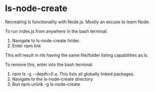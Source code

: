 # ls-node-create

Recreating ls functionality with Node.js. Mostly an excuse to learn Node.

To run index.js from anywhere in the bash terminal:

1. Navigate to ls-node-create folder.
2. Enter npm link

This will result in nls having the same file/folder listing capabilities as ls.

To remove this, enter into the bash terminal:

1. npm ls -g --depth=0
   a. This lists all globally linked packages.
2. Navigate to the ls-node-create directory
3. Run npm unlink -g ls-node-create
